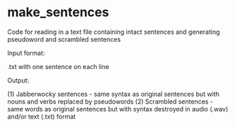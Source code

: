 # make_sentences

Code for reading in a text file containing intact sentences and generating pseudoword and scrambled sentences 

Input format:

.txt with one sentence on each line

Output:

(1) Jabberwocky sentences - same syntax as original sentences but with nouns and verbs replaced by pseudowords
(2) Scrambled sentences - same words as original sentences but with syntax destroyed
in audio (.wav) and/or text (.txt) format
